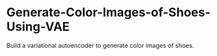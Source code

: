 # Generate-Color-Images-of-Shoes-Using-VAE
Build a variational autoencoder to generate color images of shoes.
